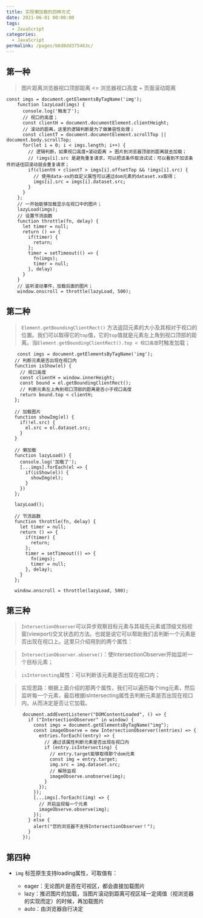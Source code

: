 ```yaml
---
title: 实现懒加载的四种方式
date: 2021-06-01 00:00:00
tags: 
  - JavaScript
categories: 
  - JavaScript
permalink: /pages/b6d8dd375463c/
---
```


## 第一种
>图片距离浏览器视口顶部距离 <= 浏览器视口高度 + 页面滚动距离
```
const imgs = document.getElementsByTagName('img');
    function lazyLoad(imgs) {
      console.log('触发了');
      // 视口的高度；
      const clientH = document.documentElement.clientHeight;
      // 滚动的距离，这里的逻辑判断是为了做兼容性处理；
      const clientT = document.documentElement.scrollTop || document.body.scrollTop;
      for(let i = 0; i < imgs.length; i++) {
        // 逻辑判断，如果视口高度+滚动距离 > 图片到浏览器顶部的距离就去加载；
        // !imgs[i].src 是避免重复请求，可以把该条件取消试试：可以看到不加该条件的话往回滚动就会重复请求；
        if(clientH + clientT > imgs[i].offsetTop && !imgs[i].src) {
          // 使用data-xx的自定义属性可以通过dom元素的dataset.xx取得；
          imgs[i].src = imgs[i].dataset.src;
        }
      }
    };
    // 一开始能够加载显示在视口中的图片；
    lazyLoad(imgs);
    // 设置节流函数
    function throttle(fn, delay) {
      let timer = null;
      return () => {
        if(timer) {
          return;
        };
        timer = setTimeout(() => {
          fn(imgs);
          timer = null;
        }, delay)
      }
    }
    // 监听滚动事件，加载后面的图片；
    window.onscroll = throttle(lazyLoad, 500);
 ```
 ## 第二种
 >`Element.getBoundingClientRect()` 方法返回元素的大小及其相对于视口的位置。我们可以取得它的`top`值，它的`top`值就是元素左上角到视口顶部的距离。当`Element.getBoundingClientRect().top < 视口高度`时触发加载；
 ```
     const imgs = document.getElementsByTagName('img');
    // 判断元素是否出现在视口内
    function isShow(el) {
      // 视口高度
      const clientH = window.innerHeight;
      const bound = el.getBoundingClientRect();
      // 判断元素左上角到视口顶部的距离是否小于视口高度
      return bound.top < clientH;
    };

    // 加载图片
    function showImg(el) {
      if(!el.src) {
        el.src = el.dataset.src;
      }
    }

    // 懒加载
    function lazyLoad() {
      console.log('加载了');
      [...imgs].forEach(el => {
        if(isShow(el)) {
          showImg(el);
        }
      })
    };

    lazyLoad();

    // 节流函数
    function throttle(fn, delay) {
      let timer = null;
      return () => {
        if(timer) {
          return;
        };
        timer = setTimeout(() => {
          fn(imgs);
          timer = null;
        }, delay);
      }
    };

    window.onscroll = throttle(lazyLoad, 500);
```
## 第三种
>`IntersectionObserver`可以异步观察目标元素与其祖先元素或顶级文档视窗(viewport)交叉状态的方法。也就是说它可以帮助我们去判断一个元素是否出现在视口上。这里只介绍用到的两个属性：

>`IntersectionObserver.observe()`：使IntersectionObserver开始监听一个目标元素；

>`isIntersecting`属性：可以判断该元素是否出现在视口内；

>实现思路：根据上面介绍的那两个属性，我们可以遍历每个img元素，然后监听每一个元素，最后根据isIntersecting属性去判断元素是否出现在视口内，从而决定是否让它加载。
```
      document.addEventListener("DOMContentLoaded", () => {
        if ("IntersectionObserver" in window) {
          const imgs = document.getElementsByTagName("img");
          const imageObserve = new IntersectionObserver((entries) => {
            entries.forEach((entry) => {
              // 通过该属性判断元素是否出现在视口内
              if (entry.isIntersecting) {
                // entry.target能够取得那个dom元素
                const img = entry.target;
                img.src = img.dataset.src;
                // 解除监视
                imageObserve.unobserve(img);
              }
            });
          });
          [...imgs].forEach((img) => {
            // 开启监视每一个元素
            imageObserve.observe(img);
          });
        } else {
          alert("您的浏览器不支持IntersectionObserver！");
        }
      });
```
## 第四种
- `img` 标签原生支持loading属性，可取值有：

    - eager：无论图片是否在可视区，都会直接加载图片
    - lazy：推迟图片的加载，当图片滚动到距离可视区域一定阈值（视浏览器的实现而定）的时候，再加载图片
    - auto：由浏览器自行决定